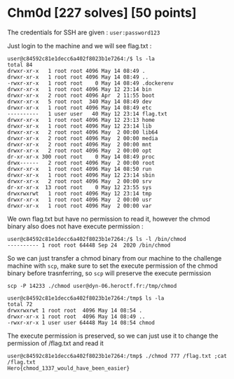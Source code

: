 # Chm0d [227 solves] [50 points]

The credentials for SSH are given : `user:password123`

Just login to the machine and we will see flag.txt :
```
user@c84592c81e1decc6a402f8023b1e7264:/$ ls -la
total 84
drwxr-xr-x   1 root root 4096 May 14 08:49 .
drwxr-xr-x   1 root root 4096 May 14 08:49 ..
-rwxr-xr-x   1 root root    0 May 14 08:49 .dockerenv
drwxr-xr-x   1 root root 4096 May 12 23:14 bin
drwxr-xr-x   2 root root 4096 Apr  2 11:55 boot
drwxr-xr-x   5 root root  340 May 14 08:49 dev
drwxr-xr-x   1 root root 4096 May 14 08:49 etc
----------   1 user user   40 May 12 23:14 flag.txt
drwxr-xr-x   1 root root 4096 May 12 23:13 home
drwxr-xr-x   1 root root 4096 May 12 23:14 lib
drwxr-xr-x   2 root root 4096 May  2 00:00 lib64
drwxr-xr-x   2 root root 4096 May  2 00:00 media
drwxr-xr-x   2 root root 4096 May  2 00:00 mnt
drwxr-xr-x   2 root root 4096 May  2 00:00 opt
dr-xr-xr-x 300 root root    0 May 14 08:49 proc
drwx------   2 root root 4096 May  2 00:00 root
drwxr-xr-x   1 root root 4096 May 14 08:50 run
drwxr-xr-x   1 root root 4096 May 12 23:14 sbin
drwxr-xr-x   2 root root 4096 May  2 00:00 srv
dr-xr-xr-x  13 root root    0 May 12 23:55 sys
drwxrwxrwt   1 root root 4096 May 12 23:14 tmp
drwxr-xr-x   1 root root 4096 May  2 00:00 usr
drwxr-xr-x   1 root root 4096 May  2 00:00 var
```

We own flag.txt but have no permission to read it, however the chmod binary also does not have execute permission :
```
user@c84592c81e1decc6a402f8023b1e7264:/$ ls -l /bin/chmod
---------- 1 root root 64448 Sep 24  2020 /bin/chmod
```

So we can just transfer a chmod binary from our machine to the challenge machine with `scp`, make sure to set the execute permission of the chmod binary before trasnferring, so `scp` will preserve the execute permission

```
scp -P 14233 ./chmod user@dyn-06.heroctf.fr:/tmp/chmod
```

```
user@c84592c81e1decc6a402f8023b1e7264:/tmp$ ls -la
total 72
drwxrwxrwt 1 root root  4096 May 14 08:54 .
drwxr-xr-x 1 root root  4096 May 14 08:49 ..
-rwxr-xr-x 1 user user 64448 May 14 08:54 chmod
```

The execute permission is preserved, so we can just use it to change the permission of /flag.txt and read it

```
user@c84592c81e1decc6a402f8023b1e7264:/tmp$ ./chmod 777 /flag.txt ;cat /flag.txt 
Hero{chmod_1337_would_have_been_easier}
```
